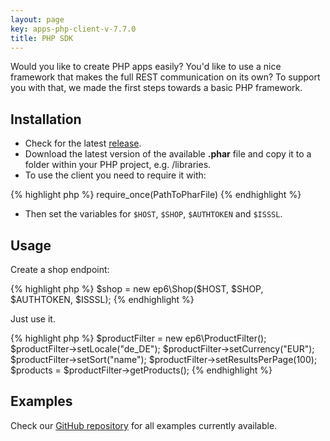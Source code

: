 ```yaml
---
layout: page
key: apps-php-client-v-7.7.0
title: PHP SDK
---
```


Would you like to create PHP apps easily?
You'd like to use a nice framework that makes the full REST communication on its own?
To support you with that, we made the first steps towards a basic PHP framework.

## Installation

* Check for the latest [release](https://github.com/ePages-de/epages-rest-php).
* Download the latest version of the available **.phar** file and copy it to a folder within your PHP project, e.g. /libraries.
* To use the client you need to require it with:

{% highlight php %}
require_once(PathToPharFile)
{% endhighlight %}

* Then set the variables for `$HOST`, `$SHOP`, `$AUTHTOKEN` and `$ISSSL`.

## Usage

Create a shop endpoint:

{% highlight php %}
$shop = new ep6\Shop($HOST, $SHOP, $AUTHTOKEN, $ISSSL);
{% endhighlight %}

Just use it.

{% highlight php %}
$productFilter = new ep6\ProductFilter();
$productFilter->setLocale("de_DE");
$productFilter->setCurrency("EUR");
$productFilter->setSort("name");
$productFilter->setResultsPerPage(100);
$products = $productFilter->getProducts();
{% endhighlight %}

## Examples

Check our [GitHub repository](https://github.com/ePages-de/epages-rest-php/tree/master/examples) for all examples currently available.
